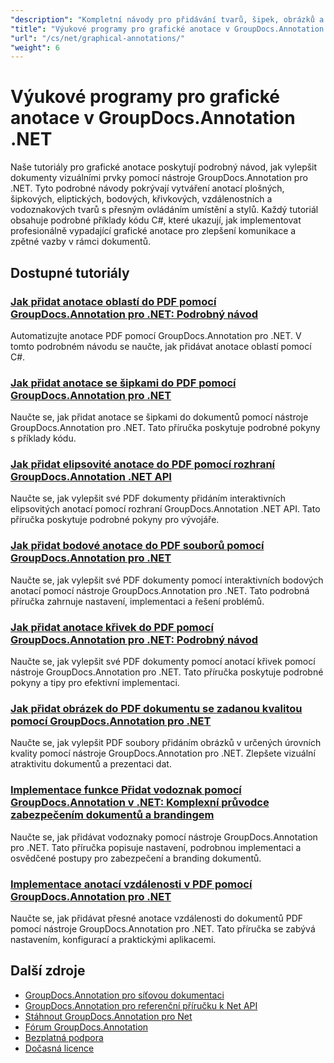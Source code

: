 ```yaml
---
"description": "Kompletní návody pro přidávání tvarů, šipek, obrázků a grafických prvků do dokumentů pomocí GroupDocs.Annotation pro .NET."
"title": "Výukové programy pro grafické anotace v GroupDocs.Annotation .NET"
"url": "/cs/net/graphical-annotations/"
"weight": 6
---
```


# Výukové programy pro grafické anotace v GroupDocs.Annotation .NET

Naše tutoriály pro grafické anotace poskytují podrobný návod, jak vylepšit dokumenty vizuálními prvky pomocí nástroje GroupDocs.Annotation pro .NET. Tyto podrobné návody pokrývají vytváření anotací plošných, šipkových, eliptických, bodových, křivkových, vzdálenostních a vodoznakových tvarů s přesným ovládáním umístění a stylů. Každý tutoriál obsahuje podrobné příklady kódu C#, které ukazují, jak implementovat profesionálně vypadající grafické anotace pro zlepšení komunikace a zpětné vazby v rámci dokumentů.

## Dostupné tutoriály

### [Jak přidat anotace oblastí do PDF pomocí GroupDocs.Annotation pro .NET: Podrobný návod](./groupdocs-annotation-net-area-pdf/)
Automatizujte anotace PDF pomocí GroupDocs.Annotation pro .NET. V tomto podrobném návodu se naučte, jak přidávat anotace oblastí pomocí C#.

### [Jak přidat anotace se šipkami do PDF pomocí GroupDocs.Annotation pro .NET](./add-arrow-annotations-groupdocs-annotation-dotnet/)
Naučte se, jak přidat anotace se šipkami do dokumentů pomocí nástroje GroupDocs.Annotation pro .NET. Tato příručka poskytuje podrobné pokyny s příklady kódu.

### [Jak přidat elipsovité anotace do PDF pomocí rozhraní GroupDocs.Annotation .NET API](./add-ellipse-annotation-groupdocs-annotation-dotnet/)
Naučte se, jak vylepšit své PDF dokumenty přidáním interaktivních elipsovitých anotací pomocí rozhraní GroupDocs.Annotation .NET API. Tato příručka poskytuje podrobné pokyny pro vývojáře.

### [Jak přidat bodové anotace do PDF souborů pomocí GroupDocs.Annotation pro .NET](./groupdocs-annotation-net-point-annotations-pdf/)
Naučte se, jak vylepšit své PDF dokumenty pomocí interaktivních bodových anotací pomocí nástroje GroupDocs.Annotation pro .NET. Tato podrobná příručka zahrnuje nastavení, implementaci a řešení problémů.

### [Jak přidat anotace křivek do PDF pomocí GroupDocs.Annotation pro .NET: Podrobný návod](./polyline-annotation-groupdocs-net-guide/)
Naučte se, jak vylepšit své PDF dokumenty pomocí anotací křivek pomocí nástroje GroupDocs.Annotation pro .NET. Tato příručka poskytuje podrobné pokyny a tipy pro efektivní implementaci.

### [Jak přidat obrázek do PDF dokumentu se zadanou kvalitou pomocí GroupDocs.Annotation pro .NET](./add-image-pdf-quality-groupdocs-annotation-net/)
Naučte se, jak vylepšit PDF soubory přidáním obrázků v určených úrovních kvality pomocí nástroje GroupDocs.Annotation pro .NET. Zlepšete vizuální atraktivitu dokumentů a prezentaci dat.

### [Implementace funkce Přidat vodoznak pomocí GroupDocs.Annotation v .NET: Komplexní průvodce zabezpečením dokumentů a brandingem](./add-watermark-groupdocs-annotation-net-guide/)
Naučte se, jak přidávat vodoznaky pomocí nástroje GroupDocs.Annotation pro .NET. Tato příručka popisuje nastavení, podrobnou implementaci a osvědčené postupy pro zabezpečení a branding dokumentů.

### [Implementace anotací vzdálenosti v PDF pomocí GroupDocs.Annotation pro .NET](./implement-distance-annotations-pdfs-groupdocs-dotnet/)
Naučte se, jak přidávat přesné anotace vzdálenosti do dokumentů PDF pomocí nástroje GroupDocs.Annotation pro .NET. Tato příručka se zabývá nastavením, konfigurací a praktickými aplikacemi.

## Další zdroje

- [GroupDocs.Annotation pro síťovou dokumentaci](https://docs.groupdocs.com/annotation/net/)
- [GroupDocs.Annotation pro referenční příručku k Net API](https://reference.groupdocs.com/annotation/net/)
- [Stáhnout GroupDocs.Annotation pro Net](https://releases.groupdocs.com/annotation/net/)
- [Fórum GroupDocs.Annotation](https://forum.groupdocs.com/c/annotation)
- [Bezplatná podpora](https://forum.groupdocs.com/)
- [Dočasná licence](https://purchase.groupdocs.com/temporary-license/)